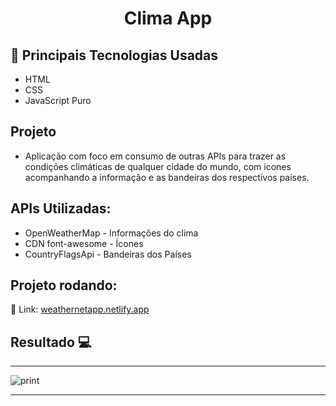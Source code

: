 <h1 align="center">Clima App</h1>

## 🚀 Principais Tecnologias Usadas 
<ul>
    <li>HTML</li>
    <li>CSS</li>
    <li>JavaScript Puro</li>  
</ul>

## Projeto

- Aplicação com foco em consumo de outras APIs para trazer as condições climáticas de qualquer cidade do mundo, com icones acompanhando a informação e as bandeiras dos respectivos países.

## APIs Utilizadas:
<ul>
    <li>OpenWeatherMap - Informações do clima</li>
    <li>CDN font-awesome - Ícones</li>
    <li>CountryFlagsApi - Bandeiras dos Países</li>  
</ul>

 ## Projeto rodando:
 
 🔰 Link: <a href="https://weathernetapp.netlify.app/" target="_blank">weathernetapp.netlify.app</a>

 ## Resultado 💻
 <hr>
 <div style="display: flex;">
    <img src="https://i.imgur.com/2omopnN.png" alt="print">
 </div>

 <hr>